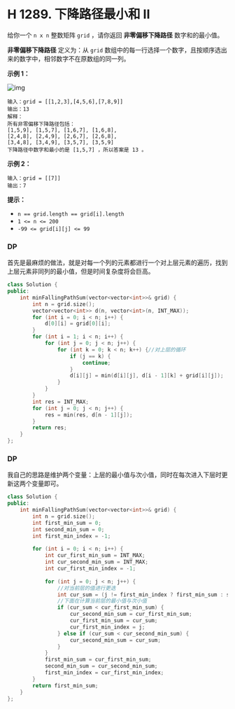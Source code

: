# H 1289. 下降路径最小和 II

给你一个 `n x n` 整数矩阵 `grid` ，请你返回 **非零偏移下降路径** 数字和的最小值。

**非零偏移下降路径** 定义为：从 `grid` 数组中的每一行选择一个数字，且按顺序选出来的数字中，相邻数字不在原数组的同一列。

 

**示例 1：**

![img](https://assets.leetcode.com/uploads/2021/08/10/falling-grid.jpg)

```
输入：grid = [[1,2,3],[4,5,6],[7,8,9]]
输出：13
解释：
所有非零偏移下降路径包括：
[1,5,9], [1,5,7], [1,6,7], [1,6,8],
[2,4,8], [2,4,9], [2,6,7], [2,6,8],
[3,4,8], [3,4,9], [3,5,7], [3,5,9]
下降路径中数字和最小的是 [1,5,7] ，所以答案是 13 。
```

**示例 2：**

```
输入：grid = [[7]]
输出：7
```

 

**提示：**

- `n == grid.length == grid[i].length`
- `1 <= n <= 200`
- `-99 <= grid[i][j] <= 99`





### DP

首先是最麻烦的做法，就是对每一个列的元素都进行一个对上层元素的遍历，找到上层元素非同列的最小值，但是时间复杂度将会巨高。

```cpp
class Solution {
public:
    int minFallingPathSum(vector<vector<int>>& grid) {
        int n = grid.size();
        vector<vector<int>> d(n, vector<int>(n, INT_MAX));
        for (int i = 0; i < n; i++) {
            d[0][i] = grid[0][i];
        }
        for (int i = 1; i < n; i++) {
            for (int j = 0; j < n; j++) {
                for (int k = 0; k < n; k++) {//对上层的循环
                    if (j == k) {
                        continue;
                    }
                    d[i][j] = min(d[i][j], d[i - 1][k] + grid[i][j]);
                }
            }
        }
        int res = INT_MAX;
        for (int j = 0; j < n; j++) {
            res = min(res, d[n - 1][j]);
        }
        return res;
    }
};
```



### DP

我自己的思路是维护两个变量：上层的最小值与次小值，同时在每次进入下层时更新这两个变量即可。

```cpp
class Solution {
public:
    int minFallingPathSum(vector<vector<int>>& grid) {
        int n = grid.size();
        int first_min_sum = 0;
        int second_min_sum = 0;
        int first_min_index = -1;
        
        for (int i = 0; i < n; i++) {
            int cur_first_min_sum = INT_MAX;
            int cur_second_min_sum = INT_MAX;
            int cur_first_min_index = -1;
            
            for (int j = 0; j < n; j++) {
                //对当前层的值进行更迭
                int cur_sum = (j != first_min_index ? first_min_sum : second_min_sum) + grid[i][j];
                //下面在计算当前层的最小值与次小值
                if (cur_sum < cur_first_min_sum) {
                    cur_second_min_sum = cur_first_min_sum;
                    cur_first_min_sum = cur_sum;
                    cur_first_min_index = j;
                } else if (cur_sum < cur_second_min_sum) {
                    cur_second_min_sum = cur_sum;
                }
            }
            first_min_sum = cur_first_min_sum;
            second_min_sum = cur_second_min_sum;
            first_min_index = cur_first_min_index;
        }
        return first_min_sum;
    }
};
```

